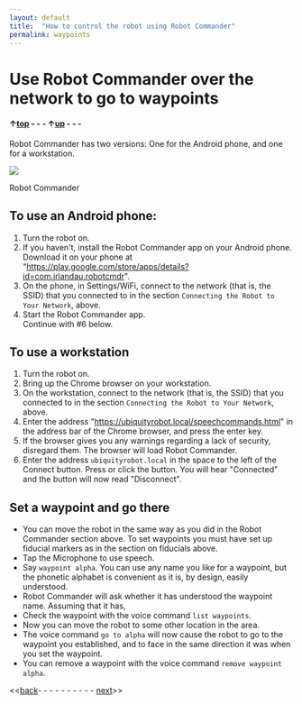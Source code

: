 ```yaml
---
layout: default
title:  "How to control the robot using Robot Commander"
permalink: waypoints
---
```

# Use Robot Commander over the network to go to waypoints

#### &uarr;[top](main_menu) - - - &uarr;[up](ix_doing_more) - - -

Robot Commander has two versions:  One for the Android phone, and one for a workstation.

<div class="image-wrapper">

<img src="https://ubiquityrobotics.github.io/learn/assets/Robot_Commander.png" />


<p class="image-caption">Robot Commander</p>

</div>

## To use an Android phone:

1. Turn the robot on.
2. If you haven't, install the Robot Commander app on your Android phone. Download it on your phone at "https://play.google.com/store/apps/details?id=com.jrlandau.robotcmdr".
3. On the phone, in Settings/WiFi, connect to the network (that is, the SSID) that you connected to in the section `Connecting the Robot to Your Network`, above.
4. Start the Robot Commander app.  
Continue with #6 below.

## To use a workstation
1. Turn the robot on.
2. Bring up the Chrome browser on your workstation.
3. On the workstation, connect to the network (that is, the SSID) that you connected to in the section `Connecting the Robot to Your Network`, above.
4. Enter the address "https://ubiquityrobot.local/speechcommands.html" in the address bar of the Chrome browser, and press the enter key.
5. If the browser gives you any warnings regarding a lack of security, disregard them. The browser will load Robot Commander.
6. Enter the address `ubiquityrobot.local` in the space to the left of the Connect button. Press or click the button. You will hear "Connected" and the button will now read "Disconnect".

## Set a waypoint and go there
* You can move the robot in the same way as you did in the Robot Commander section above.  To set waypoints you must have set up fiducial markers as in the section on fiducials above.
* Tap the Microphone to use speech.
* Say `waypoint alpha`. You can use any name you like for a waypoint, but the phonetic alphabet is convenient as it is, by design, easily understood.
* Robot Commander will ask whether it has understood the waypoint name. Assuming that it has,
* Check the waypoint with the voice command `list waypoints`.
* Now you can move the robot to some other location in the area.
* The voice command `go to alpha` will now cause the robot to go to the waypoint you established, and to face in the same direction it was when you set the waypoint.
* You can remove a waypoint with the voice command `remove waypoint alpha`.

<<[back](fiducials)- - - - - - - - - - [next](sensors)>>
